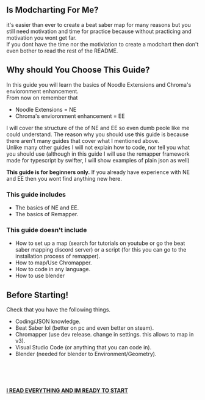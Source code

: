 ## Is Modcharting For Me?
it's easier than ever to create a beat saber map for many reasons but you still need motivation and time for practice because without practicing and motivation you wont get far.  
If you dont have the time nor the motiviation to create a modchart then don't even bother to read the rest of the README.

## Why should You Choose This Guide?
In this guide you will learn the basics of Noodle Extensions and Chroma's envioronment enhancement.  
From now on remember that
- Noodle Extensions = NE
- Chroma's envioronment enhancement = EE  

I will cover the structure of the of NE and EE so even dumb peole like me could understand.
The reason why you should use this guide is because there aren't many guides that cover what I mentioned above.  
Unlike many other guides I will not explain how to code, nor tell you what you should use (although in this guide I will use the remapper framework made for typescript by swifter, I will show examples of plain json as well)

**This guide is for beginners only.** If you already have experience with NE and EE then you wont find anything new here.

### This guide includes
- The basics of NE and EE.
- The basics of Remapper.

### This guide doesn't include
- How to set up a map (search for tutorials on youtube or go the beat saber mapping discord server) or a script (for this you can go to the installation process of remapper).
- How to map/Use Chromapper.
- How to code in any language.
- How to use blender

## Before Starting!
Check that you have the following things.
- Coding/JSON knowledge.
- Beat Saber lol (better on pc and even better on steam).
- Chromapper (use dev release. change in settings. this allows to map in v3).
- Visual Studio Code (or anything that you can code in).
- Blender (needed for blender to Environment/Geometry).

</br>
</br>
</br>

**[I READ EVERYTHING AND IM READY TO START](https://github.com/TzurS11/noodle-guide/wiki)**
